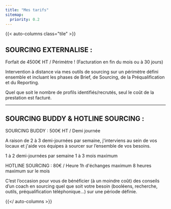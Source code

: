 ```yaml
---
title: "Mes tarifs"
sitemap:
  priority: 0.2
---
```


{{< auto-columns class="tile" >}}
## SOURCING EXTERNALISE :

Forfait de 4500€ HT / Périmètre !
(Facturation en fin du mois ou à 30 jours)

Intervention à distance via mes outils de sourcing sur un périmètre défini ensemble et incluant les phases de Brief, de Sourcing, de la Préqualification et du Reporting.

Quel que soit le nombre de profils identifiés/recrutés, seul le coût de la prestation est facturé.


----
## SOURCING BUDDY & HOTLINE SOURCING : 

SOURCING BUDDY :
500€ HT / Demi journée 

A raison de 2 à 3 demi-journées par semaine, j'interviens au sein de vos locaux et j'aide vos équipes à sourcer sur l’ensemble de vos besoins.

1 à 2 demi-journées par semaine
1 à 3 mois maximum

HOTLINE SOURCING : 
80€ / Heure
1h d'échanges maximum
8 heures maximum sur le mois

C’est l’occasion pour vous de bénéficier (à un moindre coût) des conseils d’un coach en sourcing quel que soit votre besoin (booléens, recherche, outils, préqualification téléphonique…) sur une période définie.


{{</ auto-columns >}}
